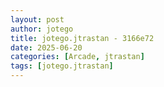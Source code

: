 ```yaml
---
layout: post
author: jotego
title: jotego.jtrastan - 3166e72
date: 2025-06-20
categories: [Arcade, jtrastan]
tags: [jotego.jtrastan]
---
```


